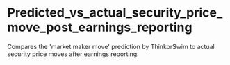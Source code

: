 # Predicted_vs_actual_security_price_move_post_earnings_reporting
Compares the 'market maker move' prediction by ThinkorSwim to actual security price moves after earnings reporting.
